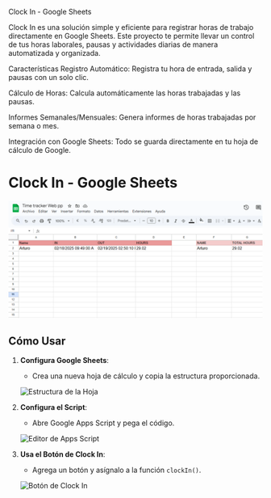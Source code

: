 Clock In - Google Sheets

Clock In es una solución simple y eficiente para registrar horas de trabajo directamente en Google Sheets. Este proyecto te permite llevar un control de tus horas laborales, pausas y actividades diarias de manera automatizada y organizada.

Características
Registro Automático: Registra tu hora de entrada, salida y pausas con un solo clic.

Cálculo de Horas: Calcula automáticamente las horas trabajadas y las pausas.

Informes Semanales/Mensuales: Genera informes de horas trabajadas por semana o mes.

Integración con Google Sheets: Todo se guarda directamente en tu hoja de cálculo de Google.

# Clock In - Google Sheets

![Captura de Pantalla](https://github.com/Agdala1/Clock-in/blob/main/img/Captura%20de%20pantalla%202025-02-19%20154654.png?raw=true)

## Cómo Usar

1. **Configura Google Sheets**:
   - Crea una nueva hoja de cálculo y copia la estructura proporcionada.

   ![Estructura de la Hoja](https://github.com/tu-usuario/tu-repositorio/blob/main/images/sheet-structure.png?raw=true)

2. **Configura el Script**:
   - Abre Google Apps Script y pega el código.

   ![Editor de Apps Script](https://github.com/tu-usuario/tu-repositorio/blob/main/images/apps-script.png?raw=true)

3. **Usa el Botón de Clock In**:
   - Agrega un botón y asígnalo a la función `clockIn()`.

   ![Botón de Clock In](https://github.com/tu-usuario/tu-repositorio/blob/main/images/clock-in-button.png?raw=true)
